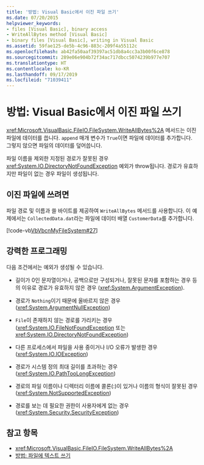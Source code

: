 ```yaml
---
title: '방법: Visual Basic에서 이진 파일 쓰기'
ms.date: 07/20/2015
helpviewer_keywords:
- files [Visual Basic], binary access
- WriteAllBytes method [Visual Basic]
- binary files [Visual Basic], writing in Visual Basic
ms.assetid: 59fae125-de5b-4c96-883c-209f4a55112c
ms.openlocfilehash: ab42fa50aaf39397ac51db8a4cc3a3b00f6ce878
ms.sourcegitcommit: 289e06e904b72f34ac717dbcc5074239b977e707
ms.translationtype: HT
ms.contentlocale: ko-KR
ms.lasthandoff: 09/17/2019
ms.locfileid: "71039411"
---
```

# <a name="how-to-write-to-binary-files-in-visual-basic"></a>방법: Visual Basic에서 이진 파일 쓰기

<xref:Microsoft.VisualBasic.FileIO.FileSystem.WriteAllBytes%2A> 메서드는 이진 파일에 데이터를 씁니다. `append` 매개 변수가 `True`이면 파일에 데이터를 추가합니다. 그렇지 않으면 파일의 데이터를 덮어씁니다.

파일 이름을 제외한 지정된 경로가 잘못된 경우 <xref:System.IO.DirectoryNotFoundException> 예외가 throw됩니다. 경로가 유효하지만 파일이 없는 경우 파일이 생성됩니다.

## <a name="to-write-to-a-binary-file"></a>이진 파일에 쓰려면

파일 경로 및 이름과 쓸 바이트를 제공하여 `WriteAllBytes` 메서드를 사용합니다. 이 예제에서는 `CollectedData.dat`라는 파일에 데이터 배열 `CustomerData`를 추가합니다.

[!code-vb[VbVbcnMyFileSystem#27](~/samples/snippets/visualbasic/VS_Snippets_VBCSharp/VbVbcnMyFileSystem/VB/Class1.vb#27)]

## <a name="robust-programming"></a>강력한 프로그래밍

다음 조건에서는 예외가 생성될 수 있습니다.

- 길이가 0인 문자열이거나, 공백으로만 구성되거나, 잘못된 문자를 포함하는 경우 등의 이유로 경로가 유효하지 않은 경우 (<xref:System.ArgumentException>).

- 경로가 `Nothing`이기 때문에 올바르지 않은 경우(<xref:System.ArgumentNullException>)

- `File`이 존재하지 않는 경로를 가리키는 경우(<xref:System.IO.FileNotFoundException> 또는 <xref:System.IO.DirectoryNotFoundException>)

- 다른 프로세스에서 파일을 사용 중이거나 I/O 오류가 발생한 경우(<xref:System.IO.IOException>)

- 경로가 시스템 정의 최대 길이를 초과하는 경우(<xref:System.IO.PathTooLongException>)

- 경로의 파일 이름이나 디렉터리 이름에 콜론(:)이 있거나 이름의 형식이 잘못된 경우(<xref:System.NotSupportedException>)

- 경로를 보는 데 필요한 권한이 사용자에게 없는 경우(<xref:System.Security.SecurityException>)

## <a name="see-also"></a>참고 항목

- <xref:Microsoft.VisualBasic.FileIO.FileSystem.WriteAllBytes%2A>
- [방법: 파일에 텍스트 쓰기](../../../../visual-basic/developing-apps/programming/drives-directories-files/how-to-write-text-to-files.md)
